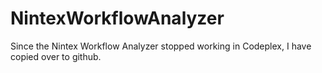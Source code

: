 # NintexWorkflowAnalyzer
Since the Nintex Workflow Analyzer stopped working in Codeplex, I have copied over to github.
